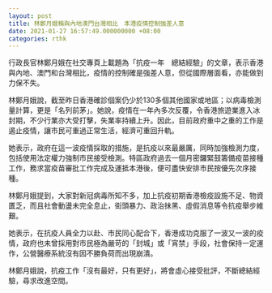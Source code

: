 ```yaml
---
layout: post
title: 林鄭月娥稱與內地澳門台灣相比　本港疫情控制強差人意
date: 2021-01-27 16:57:49.000000000 +08:00
categories: rthk
---
```


行政長官林鄭月娥在社交專頁上載題為「抗疫一年　總結經驗」的文章，表示香港與內地、澳門和台灣相比，疫情的控制確是強差人意，但從國際層面看，亦能做到力保不失。

林鄭月娥說，截至昨日香港確診個案仍少於130多個其他國家或地區；以病毒檢測量計算，更是「名列前茅」。她說，疫情在一年內多次反覆，令香港旅遊業進入冰封期，不少行業亦大受打擊，失業率持續上升。因此，目前政府重中之重的工作是遏止疫情，讓市民可重過正常生活，經濟可重回升軌。

她表示，政府在這一波疫情採取的措施，是抗疫以來最嚴厲，同時加強檢測力度，包括使用法定權力強制市民接受檢測。特區政府過去一個月密鑼緊鼓籌備疫苗接種工作，務求當疫苗審批工作完成及運抵本港後，便可盡快安排市民按優先次序接種。

林鄭月娥提到，大家對新冠病毒所知不多，加上抗疫初期香港檢疫設施不足、物資匱乏，而且社會動盪未完全息止，街頭暴力、政治抹黑、虛假消息等令抗疫舉步維艱。

她表示，在抗疫人員全力以赴、市民同心配合下，香港成功克服了一波又一波的疫情，政府也未曾採用對市民極為嚴苛的「封城」或「宵禁」手段，社會保持一定運作，公營醫療系統沒有因不勝負荷而出現崩潰。

林鄭月娥說，抗疫工作「沒有最好，只有更好」，將會虛心接受批評，不斷總結經驗，尋求改進空間。
